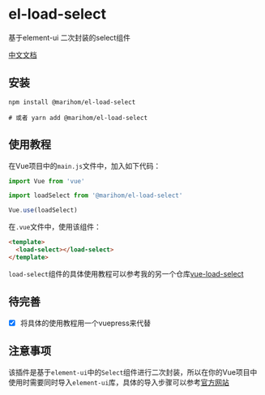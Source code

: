 # el-load-select

基于element-ui 二次封装的select组件

[中文文档](https://marihom.github.io/el-load-select/)

## 安装

```
npm install @marihom/el-load-select

# 或者 yarn add @marihom/el-load-select
```

## 使用教程

在Vue项目中的`main.js`文件中，加入如下代码：

```javascript
import Vue from 'vue'

import loadSelect from '@marihom/el-load-select'

Vue.use(loadSelect)
```

在`.vue`文件中，使用该组件：

```html
<template>
  <load-select></load-select>
</template>
```

`load-select`组件的具体使用教程可以参考我的另一个仓库[vue-load-select](https://github.com/marihom/vue-load-select◊)

## 待完善

- [x] 将具体的使用教程用一个vuepress来代替

## 注意事项

该插件是基于`element-ui`中的`Select`组件进行二次封装，所以在你的Vue项目中使用时需要同时导入`element-ui`库，具体的导入步骤可以参考[官方网站](https://element.eleme.cn)

